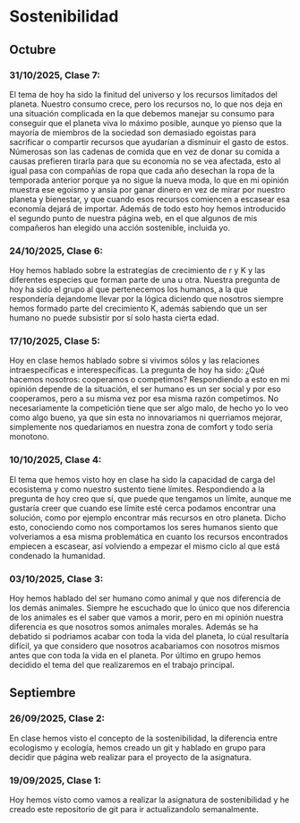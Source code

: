 # Sostenibilidad


## Octubre
### 31/10/2025, Clase 7:
El tema de hoy ha sido la finitud del universo y los recursos limitados del planeta. Nuestro consumo crece, pero los recursos no, lo que nos deja en una situación complicada en la que debemos manejar su consumo para conseguir que el planeta viva lo máximo posible, aunque yo pienso que la mayoría de miembros de la sociedad son demasiado egoistas para sacrificar o compartir recursos que ayudarían a disminuir el gasto de estos. 
Númerosas son las cadenas de comida que en vez de donar su comida a causas prefieren tirarla para que su economía no se vea afectada, esto al igual pasa con compañías de ropa que cada año desechan la ropa de la temporada anterior porque ya no sigue la nueva moda, lo que en mi opinión muestra ese egoismo y ansia por ganar dinero en vez de mirar por nuestro planeta y bienestar, y que cuando esos recursos comiencen a escasear esa economía dejará de importar.
Además de todo esto hoy hemos introducido el segundo punto de nuestra página web, en el que algunos de mis compañeros han elegido una acción sostenible, incluida yo.

### 24/10/2025, Clase 6:
Hoy hemos hablado sobre la estrategías de crecimiento de r y K y las diferentes especies que forman parte de una u otra. Nuestra pregunta de hoy ha sido el grupo al que pertenecemos los humanos, a la que respondería dejandome llevar por la lógica diciendo que nosotros siempre hemos formado parte del crecimiento K, además sabiendo que un ser humano no puede subsistir por sí solo hasta cierta edad.
### 17/10/2025, Clase 5:
Hoy en clase hemos hablado sobre si vivimos sólos y las relaciones intraespecíficas e interespecíficas. La pregunta de hoy ha sido: ¿Qué hacemos nosotros: cooperamos o competimos?
Respondiendo a esto en mi opinión depende de la situación, el ser humano es un ser social y por eso cooperamos, pero a su misma vez por esa misma razón competimos. No necesariamente la competición tiene que ser algo malo, de hecho yo lo veo como algo bueno, ya que sin esta no innovariamos ni querriamos mejorar, simplemente nos quedariamos en nuestra zona de comfort y todo sería monotono.
### 10/10/2025, Clase 4:
El tema que hemos visto hoy en clase ha sido la capacidad de carga del ecosistema y como nuestro sustento tiene límites. Respondiendo a la pregunta de hoy creo que sí, que puede que tengamos un límite, aunque me gustaría creer que cuando ese límite esté cerca podamos encontrar una solución, como por ejemplo encontrar más recursos en otro planeta. Dicho esto, conociendo como nos comportamos los seres humanos siento que volveriamos a esa misma problemática en cuanto los recursos encontrados empiecen a escasear, así volviendo a empezar el mismo ciclo al que está condenado la humanidad.
### 03/10/2025, Clase 3:
Hoy hemos hablado del ser humano como animal y que nos diferencia de los demás animales. Siempre he escuchado que lo único que nos diferencia de los animales es el saber que vamos a morir, pero en mi opinión nuestra diferencia es que nosotros somos animales morales.
Además se ha debatido si podriamos acabar con toda la vida del planeta, lo cúal resultaría difícil, ya que considero que nosotros acabariamos con nosotros mismos antes que con toda la vida en el planeta.
Por último en grupo hemos decidido el tema del que realizaremos en el trabajo principal.

## Septiembre
### 26/09/2025, Clase 2:
En clase hemos visto el concepto de la sostenibilidad, la diferencia entre ecologismo y ecología, hemos creado un git y hablado en grupo para decidir que página web realizar para el proyecto de la asignatura.

### 19/09/2025, Clase 1:
Hoy hemos visto como vamos a realizar la asignatura de sostenibilidad y he creado este repositorio de git para ir actualizandolo semanalmente.




